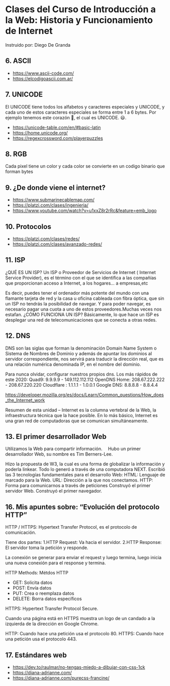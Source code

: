 # Clases del Curso de Introducción a la Web: Historia y Funcionamiento de Internet
Instruido por: Diego De Granda


## 6. ASCII

- https://www.ascii-code.com/
- https://elcodigoascii.com.ar/


## 7. UNICODE

El UNICODE tiene todos los alfabetos y caracteres especiales y UNICODE, y cada uno de estos
caracteres especiales se forma entre 1 a 6 bytes.
Por ejemplo tenemos este corazón 💚, el cual es UNICODE.
😃.

- https://unicode-table.com/en/#basic-latin
- https://home.unicode.org/
- https://regexcrossword.com/playerpuzzles


## 8. RGB

Cada pixel tiene un color y cada color se convierte en un codigo binario que forman bytes





## 9. ¿De donde viene el internet?

- https://www.submarinecablemap.com/
- https://platzi.com/clases/ingenieria/
- https://www.youtube.com/watch?v=u1xxZ8r2rRc&feature=emb_logo



## 10. Protocolos

- https://platzi.com/clases/redes/
- https://platzi.com/clases/avanzado-redes/



## 11. ISP


¿QUÉ ES UN ISP?
Un ISP o Proveedor de Servicios de Internet ( Internet Service Provider), es el término con el que se identifica a las compañías que proporcionan acceso a Internet, a los hogares… a empresas,etc

Es decir, puedes tener el ordenador más potente del mundo con una flamante tarjeta de red y la casa u oficina cableada con fibra óptica, que sin un ISP no tendrás la posibilidad de navegar. Y para poder navegar, es necesario pagar una cuota a uno de estos proveedores.Muchas veces nos estafan.
¿CÓMO FUNCIONA UN ISP?
Básicamente, lo que hace un ISP es desplegar una red de telecomunicaciones que se conecta a otras redes.



## 12. DNS

DNS son las siglas que forman la denominación Domain Name System o Sistema de Nombres de Dominio y además de apuntar los dominios al servidor correspondiente, nos servirá para traducir la dirección real, que es una relación numérica denominada IP, en el nombre del dominio.

Para nunca olvidar, configurar nuestros propios dns. Los más rápidos de este 2020:
Quad9: 9.9.9.9 - 149.112.112.112
OpenDNS Home: 208.67.222.222 - 208.67.220.220
Cloudflare : 1.1.1.1 - 1.0.0.1
Google DNS: 8.8.8.8 - 8.8.4.4


https://developer.mozilla.org/es/docs/Learn/Common_questions/How_does_the_Internet_work


Resumen de esta unidad
–
Internet es la columna vertebral de la Web, la infraestructura técnica que la hace posible. En lo más básico, Internet es una gran red de computadoras que se comunican simultáneamente.




## 13. El primer desarrollador Web

Utilizamos la Web para compartir información.
⠀
Hubo un primer desarrollador Web, su nombre es Tim Berners-Lee.

Hizo la propuesta de W3, la cual es una forma de globalizar la información y poderla linkear.
Todo lo generó a través de una computadora NEXT.
Escribió las 3 tecnologías fundamentales para el desarrollo Web:
HTML: Lenguaje de marcado para la Web.
URL: Dirección a la que nos conectamos.
HTTP: Forma para comunicarnos a través de peticiones
Construyó el primer servidor Web.
Construyó el primer navegador.



## 16. Mis apuntes sobre: “Evolución del protocolo HTTP”

HTTP / HTTPS: Hypertext Transfer Protocol, es el protocolo de comunicación.

Tiene dos partes:
1.HTTP Request: Va hacia el servidor.
2.HTTP Response: El servidor toma la petición y responde.

La conexión se generar para enviar el request y luego termina, luego inicia una nueva conexión
para el response y termina.

HTTP Methods: Métdos HTTP

- GET: Solicita datos
- POST: Envía datos
- PUT: Crea o reemplaza datos
- DELETE: Borra datos específicos

HTTPS: Hypertext Transfer Protocol Secure.

Cuando una página está en HTTPS muestra un logo de un candado a la izquierda de la dirección
en Google Chrome.

HTTP: Cuando hace una petición usa el protocolo 80.
HTTPS: Cuando hace una petición usa el protocolo 443.


## 17. Estándares web

- https://dev.to/raulmar/no-tengas-miedo-a-dibujar-con-css-1ck
- https://diana-adrianne.com/
- https://diana-adrianne.com/purecss-francine/